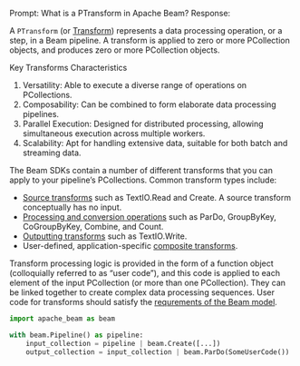 Prompt:
What is a PTransform in Apache Beam?
Response:

A `PTransform` (or [Transform](https://beam.apache.org/documentation/programming-guide/#transforms)) represents a data processing operation, or a step, in a Beam pipeline. A transform is applied to zero or more PCollection objects, and produces zero or more PCollection objects.

Key Transforms Characteristics
1. Versatility: Able to execute a diverse range of operations on PCollections.
2. Composability: Can be combined to form elaborate data processing pipelines.
3. Parallel Execution: Designed for distributed processing, allowing simultaneous execution across multiple workers.
4. Scalability: Apt for handling extensive data, suitable for both batch and streaming data.

The Beam SDKs contain a number of different transforms that you can apply to your pipeline’s PCollections. Common transform types include:
 - [Source transforms](https://beam.apache.org/documentation/programming-guide/#pipeline-io) such as TextIO.Read and Create. A source transform conceptually has no input.
 - [Processing and conversion operations](https://beam.apache.org/documentation/programming-guide/#core-beam-transforms) such as ParDo, GroupByKey, CoGroupByKey, Combine, and Count.
 - [Outputting transforms](https://beam.apache.org/documentation/programming-guide/#pipeline-io) such as TextIO.Write.
 - User-defined, application-specific [composite transforms](https://beam.apache.org/documentation/programming-guide/#composite-transforms).

Transform processing logic is provided in the form of a function object (colloquially referred to as “user code”), and this code is applied to each element of the input PCollection (or more than one PCollection). They can be linked together to create complex data processing sequences.
User code for transforms should satisfy the [requrements of the Beam model](https://beam.apache.org/documentation/programming-guide/#requirements-for-writing-user-code-for-beam-transforms).

```python
import apache_beam as beam

with beam.Pipeline() as pipeline:
    input_collection = pipeline | beam.Create([...])
    output_collection = input_collection | beam.ParDo(SomeUserCode())
```